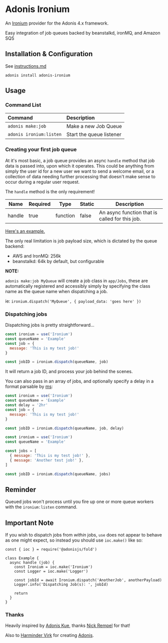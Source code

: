 # Adonis Ironium

An [Ironium](https://github.com/assaf/ironium) provider for the Adonis 4.x framework.

Easy integration of job queues backed by beanstalkd, ironMQ, and Amazon SQS

## Installation & Configuration

See [instructions.md](instructions.md)

```
adonis install adonis-ironium
```

## Usage

### Command List
Command                  | Description
:------------------------|:-----------
 `adonis make:job`       | Make a new Job Queue
 `adonis ironium:listen` | Start the queue listener

### Creating your first job queue

At it's most basic, a job queue provides an async `handle` method that job data is passed into, upon which it
operates.  This could be anything from simply the user id for a new user we want to send a welcome email,
or a collection of data needing further processing that doesn't make sense to occur during a regular
user request. 

The `handle` method is the only requirement! 

| Name        | Required | Type      | Static | Description                                           |
|-------------|----------|-----------|--------|-------------------------------------------------------|
| handle      | true     | function  | false  | An async function that is called for this job.        |

[Here's an example.](examples/app/Jobs/Example.js)

The only real limitation is job payload size, which is dictated by the queue backend:
- AWS and IronMQ: 256k
- beanstalkd: 64k by default, but configurable

**NOTE:**

`adonis make:job MyQueue` will create a job class in `app/Jobs`, these are automatically registered and accessibly simply by specifying the class name as the queue name when dispatching a job.

ie: `ironium.dispatch('MyQueue', { payload_data: 'goes here' })`

### Dispatching jobs

Dispatching jobs is pretty straightforward...

```javascript
const ironium = use('Ironium')
const queueName = 'Example'
const job = {
  message: 'This is my test job!'
}

const jobID = ironium.dispatch(queueName, job)
```

It will return a job ID, and process your job behind the scenes. 

You can also pass in an array of jobs, and optionally specify a delay in a format parsable by [ms](https://github.com/zeit/ms):

```javascript
const ironium = use('Ironium')
const queueName = 'Example'
const delay = '2hr'
const job = {
  message: 'This is my test job!'
}

const jobID = ironium.dispatch(queueName, job, delay)
```

```javascript
const ironium = use('Ironium')
const queueName = 'Example'

const jobs = [
  { message: 'This is my test job!' },
  { message: 'Another test job!' },
]

const jobID = ironium.dispatch(queueName, jobs)
```

## Reminder
Queued jobs won't process until you fire up one or more queue workers with the `ironium:listen` command.


## Important Note

If you wish to dispatch jobs from _within_ jobs, `use` does not appear to behave as one might expect,
so instead you should use `ioc.make()` like so:

```
const { ioc } = require('@adonisjs/fold')

class Example {
  async handle (job) {
    const Ironium = ioc.make('Ironium')
    const Logger = ioc.make('Logger')

    const jobId = await Ironium.dispatch('AnotherJob', anotherPayload)
    Logger.info('Dispatching Job(s): ', jobId)

    return
  }
}
```

### Thanks
Heavily inspired by [Adonis Kue](https://github.com/nrempel/adonis-kue), thanks [Nick Rempel](https://github.com/nrempel) for that!

Also to [Harminder Virk](http://github.com/thetutlage) for creating [Adonis](https://adonisjs.com/).
